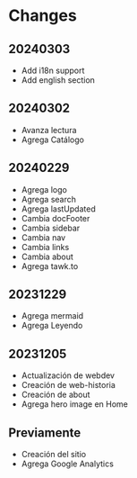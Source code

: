 # Changes

## 20240303

- Add i18n support
- Add english section

## 20240302

- Avanza lectura
- Agrega Catálogo

## 20240229

- Agrega logo
- Agrega search
- Agrega lastUpdated
- Cambia docFooter
- Cambia sidebar
- Cambia nav
- Cambia links
- Cambia about
- Agrega tawk.to

## 20231229

- Agrega mermaid
- Agrega Leyendo

## 20231205

- Actualización de webdev
- Creación de web-historia
- Creación de about
- Agrega hero image en Home

## Previamente

- Creación del sitio
- Agrega Google Analytics